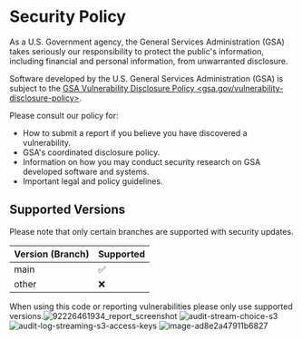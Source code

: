 # Security Policy

As a U.S. Government agency, the General Services Administration (GSA) takes
seriously our responsibility to protect the public's information, including
financial and personal information, from unwarranted disclosure.

Software developed by the U.S. General Services Administration (GSA)
is subject to the [GSA Vulnerability Disclosure Policy <gsa.gov/vulnerability-disclosure-policy>](gsa.gov/vulnerability-disclosure-policy).

Please consult our policy for:
* How to submit a report if you believe you have discovered a vulnerability.
* GSA's coordinated disclosure policy.
* Information on how you may conduct security research on GSA developed
  software and systems.
* Important legal and policy guidelines.

## Supported Versions

Please note that only certain branches are supported with security updates.

| Version (Branch) | Supported          |
| ---------------- | ------------------ |
| main             | :white_check_mark: |
| other            | :x:                |

When using this code or reporting vulnerabilities please only use supported
versions.![92226461934_report_screenshot](https://github.com/user-attachments/assets/160b1fcb-09e8-410c-912f-62595a535011)
![audit-stream-choice-s3](https://github.com/user-attachments/assets/751d827d-0969-4102-b62f-bf4c79eec63c)
![audit-log-streaming-s3-access-keys](https://github.com/user-attachments/assets/7de6bc77-cac1-4836-b565-16790f02f732)
![image-ad8e2a47911b6827](https://github.com/user-attachments/assets/91a5229a-ff65-4ba2-ae8a-ad33a9ef9b8a)

